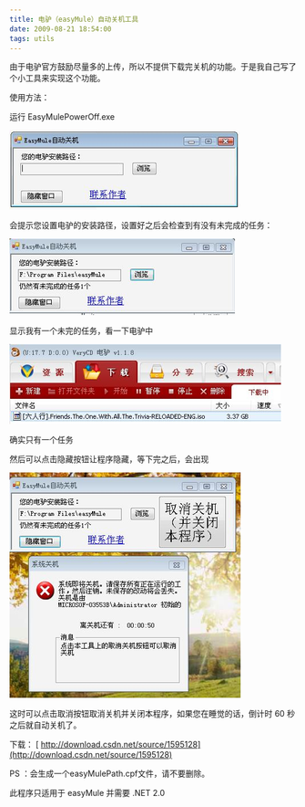 ```yaml
---
title: 电驴（easyMule）自动关机工具
date: 2009-08-21 18:54:00
tags: utils
---
```


由于电驴官方鼓励尽量多的上传，所以不提供下载完关机的功能。于是我自己写了个小工具来实现这个功能。

使用方法：

运行  EasyMulePowerOff.exe

![](/images/images/p_blog_csdn_net/cuipengfei1/EntryImages/20090821/jietu01.jpg)

会提示您设置电驴的安装路径，设置好之后会检查到有没有未完成的任务：

![](/images/images/p_blog_csdn_net/cuipengfei1/EntryImages/20090821/jietu02.jpg)

显示我有一个未完的任务，看一下电驴中

![](/images/images/p_blog_csdn_net/cuipengfei1/EntryImages/20090821/jietu03.jpg)

确实只有一个任务

然后可以点击隐藏按钮让程序隐藏，等下完之后，会出现

![](/images/images/p_blog_csdn_net/cuipengfei1/EntryImages/20090821/jietu04.jpg)

这时可以点击取消按钮取消关机并关闭本程序，如果您在睡觉的话，倒计时  60  秒之后就自动关机了。

下载：
[ http://download.csdn.net/source/1595128](http://download.csdn.net/source/1595128)

PS  ：会生成一个easyMulePath.cpf文件，请不要删除。

此程序只适用于  easyMule  并需要  .NET 2.0
